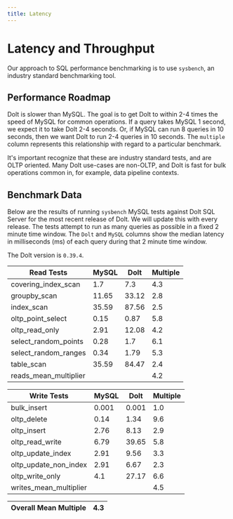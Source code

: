 ```yaml
---
title: Latency
---
```


# Latency and Throughput

Our approach to SQL performance benchmarking is to use `sysbench`, an
industry standard benchmarking tool.

## Performance Roadmap

Dolt is slower than MySQL. The goal is to get Dolt to within 2-4 times
the speed of MySQL for common operations. If a query takes MySQL 1
second, we expect it to take Dolt 2-4 seconds. Or, if MySQL can run 8
queries in 10 seconds, then we want Dolt to run 2-4 queries in 10
seconds. The `multiple` column represents this relationship with
regard to a particular benchmark.

It's important recognize that these are industry standard tests, and
are OLTP oriented. Many Dolt use-cases are non-OLTP, and Dolt is fast
for bulk operations common in, for example, data pipeline contexts.

## Benchmark Data

Below are the results of running `sysbench` MySQL tests against Dolt
SQL Server for the most recent release of Dolt. We will update this
with every release. The tests attempt to run as many queries as
possible in a fixed 2 minute time window. The `Dolt` and `MySQL`
columns show the median latency in milliseconds (ms) of each query 
during that 2 minute time window.

The Dolt version is `0.39.4`.
<!-- START_LATENCY_RESULTS_TABLE -->
|       Read Tests        | MySQL | Dolt  | Multiple |
|-------------------------|-------|-------|----------|
| covering\_index\_scan   |   1.7 |   7.3 |      4.3 |
| groupby\_scan           | 11.65 | 33.12 |      2.8 |
| index\_scan             | 35.59 | 87.56 |      2.5 |
| oltp\_point\_select     |  0.15 |  0.87 |      5.8 |
| oltp\_read\_only        |  2.91 | 12.08 |      4.2 |
| select\_random\_points  |  0.28 |   1.7 |      6.1 |
| select\_random\_ranges  |  0.34 |  1.79 |      5.3 |
| table\_scan             | 35.59 | 84.47 |      2.4 |
| reads\_mean\_multiplier |       |       |      4.2 |

|       Write Tests        | MySQL | Dolt  | Multiple |
|--------------------------|-------|-------|----------|
| bulk\_insert             | 0.001 | 0.001 |      1.0 |
| oltp\_delete             |  0.14 |  1.34 |      9.6 |
| oltp\_insert             |  2.76 |  8.13 |      2.9 |
| oltp\_read\_write        |  6.79 | 39.65 |      5.8 |
| oltp\_update\_index      |  2.91 |  9.56 |      3.3 |
| oltp\_update\_non\_index |  2.91 |  6.67 |      2.3 |
| oltp\_write\_only        |   4.1 | 27.17 |      6.6 |
| writes\_mean\_multiplier |       |       |      4.5 |

| Overall Mean Multiple | 4.3 |
|-----------------------|-----|
<!-- END_LATENCY_RESULTS_TABLE -->
<br/>

